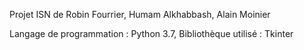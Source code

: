 Projet ISN de Robin Fourrier, Humam Alkhabbash, Alain Moinier

Langage de programmation : Python 3.7, Bibliothèque utilisé : Tkinter

